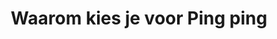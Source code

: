 ---
title: Waarom kies je voor Ping ping
subtitle:
items:
  - title: Bepaal jouw goals.
    subtitle: Welk doel wil je bereiken?
    image: why-1.png
  - title: Volg jouw route.
    subtitle: Kijk welke stappen je moet nemen om jouw doel te bereiken.
    image: why-2.png
  - title: Voltooi prestaties.
    subtitle: Kom in actie en zie je doel dichterbij komen.
    image: why-3.png
  - title: Verdien City Pings.
    subtitle: Vier je successen.
    image: why-4.png
  - title: Claim rewards.
    subtitle: Beloon jezelf.
    image: why-5.png
  - title: Kies een nieuwe route.
    subtitle: Zet je nieuwe goal.
    image: why-6.png
---